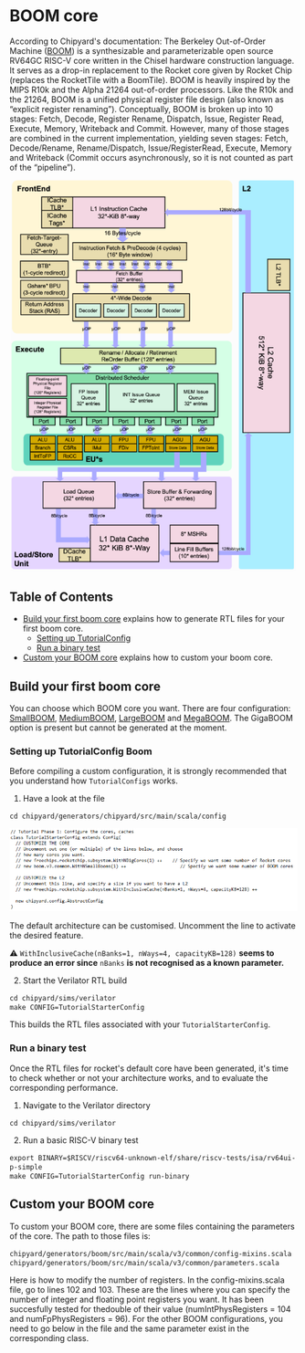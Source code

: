 # BOOM core

According to Chipyard's documentation:
The Berkeley Out-of-Order Machine ([BOOM](https://chipyard.readthedocs.io/en/stable/Generators/BOOM.html)) is a synthesizable and parameterizable open source RV64GC RISC-V core written in the Chisel hardware construction language. It serves as a drop-in replacement to the Rocket core given by Rocket Chip (replaces the RocketTile with a BoomTile). BOOM is heavily inspired by the MIPS R10k and the Alpha 21264 out-of-order processors. Like the R10k and the 21264, BOOM is a unified physical register file design (also known as “explicit register renaming”). Conceptually, BOOM is broken up into 10 stages: Fetch, Decode, Register Rename, Dispatch, Issue, Register Read, Execute, Memory, Writeback and Commit. However, many of those stages are combined in the current implementation, yielding seven stages: Fetch, Decode/Rename, Rename/Dispatch, Issue/RegisterRead, Execute, Memory and Writeback (Commit occurs asynchronously, so it is not counted as part of the “pipeline”).

<p align='center'>
<img src="./screenshots/BoomCore.PNG" alt="boom core" width="500"/>
</p>

## Table of Contents

- [Build your first boom core](#build-your-first-boom-core) explains how to generate RTL files for your first boom core.
    * [Setting up TutorialConfig](#setting-up-tutorialconfig-boom)
    * [Run a binary test](#run-a-binary-test-boom)
- [Custom your BOOM core](#custom-your-boom-core) explains how to custom your boom core.

## Build your first boom core

You can choose which BOOM core you want. There are four configuration: [SmallBOOM](./ConfigFiles/SmallBOOM.log), [MediumBOOM](./ConfigFiles/MediumBOOM.log), [LargeBOOM](./ConfigFiles/LargeBOOM.log) and [MegaBOOM](./ConfigFiles/MegaBOOM.log). The GigaBOOM option is present but cannot be generated at the moment.

### Setting up TutorialConfig Boom

Before compiling a custom configuration, it is strongly recommended that you understand how ``TutorialConfigs`` works.

1. Have a look at the file

```shell
cd chipyard/generators/chipyard/src/main/scala/config
```
![Tutorial config](./screenshots/Tutorial%20config.png)

The default architecture can be customised. Uncomment the line to activate the desired feature.

:warning: ``WithInclusiveCache(nBanks=1, nWays=4, capacityKB=128)`` **seems to produce an error since** ``nBanks`` **is not recognised as a known parameter.**


2. Start the Verilator RTL build 
```shell
cd chipyard/sims/verilator
make CONFIG=TutorialStarterConfig
```

This builds the RTL files associated with your ``TutorialStarterConfig``.

### Run a binary test

Once the RTL files for rocket's default core have been generated, it's time to check whether or not your architecture works, and to evaluate the corresponding performance.

1. Navigate to the Verilator directory

```shell
cd chipyard/sims/verilator
```

2. Run a basic RISC-V binary test

```shell
export BINARY=$RISCV/riscv64-unknown-elf/share/riscv-tests/isa/rv64ui-p-simple
make CONFIG=TutorialStarterConfig run-binary
```

## Custom your BOOM core

To custom your BOOM core, there are some files containing the parameters of the core. The path to those files is:

```shell
chipyard/generators/boom/src/main/scala/v3/common/config-mixins.scala
chipyard/generators/boom/src/main/scala/v3/common/parameters.scala
```

Here is how to modify the number of registers. In the config-mixins.scala file, go to lines 102 and 103. These are the lines where you can specify the number of integer and floating point registers you want. It has been succesfully tested for thedouble of their value (numIntPhysRegisters = 104 and numFpPhysRegisters = 96). For the other BOOM configurations, you need to go below in the file and the same parameter exist in the corresponding class.